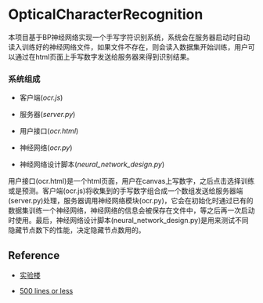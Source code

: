 # OpticalCharacterRecognition

本项目基于BP神经网络实现一个手写字符识别系统，系统会在服务器启动时自动读入训练好的神经网络文件，如果文件不存在，则会读入数据集开始训练，用户可以通过在html页面上手写数字发送给服务器来得到识别结果。

### 系统组成

* 客户端(*ocr.js*)

* 服务器(*server.py*)

* 用户接口(*ocr.html*)

* 神经网络(*ocr.py*)

* 神经网络设计脚本(*neural_network_design.py*)

用户接口(ocr.html)是一个html页面，用户在canvas上写数字，之后点击选择训练或是预测。客户端(ocr.js)将收集到的手写数字组合成一个数组发送给服务器端(server.py)处理，服务器调用神经网络模块(ocr.py)，它会在初始化时通过已有的数据集训练一个神经网络，神经网络的信息会被保存在文件中，等之后再一次启动时使用。最后，神经网络设计脚本(neural_network_design.py)是用来测试不同隐藏节点数下的性能，决定隐藏节点数用的。

## Reference

* [实验楼](https://www.shiyanlou.com/courses/593/labs/1966/document)

* [500 lines or less](https://github.com/aosabook/500lines/tree/master/ocr)
